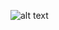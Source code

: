![alt text](https://cdn.discordapp.com/attachments/1130912178124361779/1133720221715271771/image.png) 


